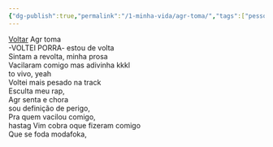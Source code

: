 ```yaml
---
{"dg-publish":true,"permalink":"/1-minha-vida/agr-toma/","tags":["pessoal/poesias"]}
---
```


[Voltar](1.LIFE/index)
Agr toma  
-VOLTEI PORRA- estou de volta  
Sintam a revolta, minha prosa  
Vacilaram comigo mas adivinha kkkl  
to vivo, yeah  
Voltei mais pesado na track  
Esculta meu rap,  
Agr senta e chora  
sou definição de perigo,  
Pra quem vacilou comigo,  
hastag Vim cobra oque fizeram comigo  
Que se foda modafoka,